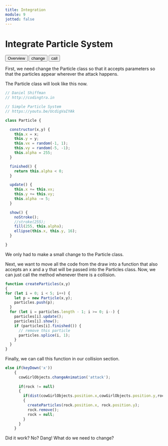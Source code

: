 ```yaml
---
title: Integration
module: 9
jotted: false
---
```


# Integrate Particle System

<div class="tab">
  <button class="tablinks active" onclick="openTab(event, 'Overview')">Overview</button>
  <button class="tablinks" onclick="openTab(event, 'change')">change</button>
  <button class="tablinks" onclick="openTab(event, 'call')">call</button>
</div>

<div id="Overview" class="tabcontent" style="display:block"  >
<div class="tabhtml" markdown="1">

First, we need change the Particle class so that it accepts parameters so that the particles appear wherever the attack happens.

The Particle class will look like this now.

```js
// Daniel Shiffman
// http://codingtra.in

// Simple Particle System
// https://youtu.be/UcdigVaIYAk

class Particle {

  constructor(x,y) {
    this.x = x;
    this.y = y;
    this.vx = random(-1, 1);
    this.vy = random(-5, -1);
    this.alpha = 255;
  }

  finished() {
    return this.alpha < 0;
  }

  update() {
    this.x += this.vx;
    this.y += this.vy;
    this.alpha -= 5;
  }

  show() {
    noStroke();
    //stroke(255);
    fill(255, this.alpha);
    ellipse(this.x, this.y, 16);
  }

}

```

We only had to make a small change to the Particle class.

</div>
</div>

<div id="change" class="tabcontent">
<div class="tabhtml" markdown="1">

Next, we want to move all the code from the draw into a function that also accepts an x and a y that will be passed into the Particles class. Now, we can just call the method whenever there is a collision.

```js
function createParticles(x,y)
{
for (let i = 0; i < 5; i++) {
    let p = new Particle(x,y);
    particles.push(p);
  }
  for (let i = particles.length - 1; i >= 0; i--) {
    particles[i].update();
    particles[i].show();
    if (particles[i].finished()) {
      // remove this particle
      particles.splice(i, 1);
    }
  }
}

```

</div>
</div>

<div id="call" class="tabcontent">
<div class="tabhtml" markdown="1">

Finally, we can call this function in our collision section.

```js
else if(keyDown('x'))
    {
      cowGirlObjects.changeAnimation('attack');
     
      if(rock != null)
      {
        if(dist(cowGirlObjects.position.x,cowGirlObjects.position.y,rock.position.x,rock.position.y) < 250)
        {
          createParticles(rock.position.x, rock.position.y);
          rock.remove();
          rock = null;
        }
      }
    }
```

Did it work?  No? Dang!  What do we need to change?

</div>
</div>

